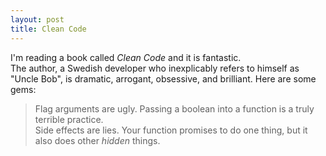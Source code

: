 ```yaml
---
layout: post
title: Clean Code
---
```


I'm reading a book called *Clean Code* and it is fantastic.  
The author, a Swedish developer who inexplicably refers to himself as "Uncle Bob", is dramatic, arrogant, obsessive, and brilliant.
Here are some gems:
> Flag arguments are ugly.  Passing a boolean into a function is a truly terrible practice.  
> Side effects are lies.  Your function promises to do one thing, but it also does other *hidden* things.  
